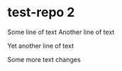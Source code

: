 test-repo 2
=========

Some line of text
Another line of text

Yet another line of text

Some more text changes

